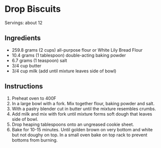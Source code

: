 # Drop Biscuits
Servings: about 12

## Ingredients
- 259.8 grams (2 cups) all-purpose flour or White Lily Bread Flour
- 10.4 grams (1 tablespoon) double-acting baking powder
- 6.7 grams (1 teaspoon) salt
- 3/4 cup butter
- 3/4 cup milk (add until mixture leaves side of bowl)

## Instructions
1. Preheat oven to 400F
1. In a large bowl with a fork. Mix together flour, baking powder and salt.
1. With a pastry blender cut in butter until the mixture resembles crumbs.
1. Add milk and mix with fork until mixture forms soft dough that leaves side of bowl.
1. Drop heaping tablespoons onto an ungreased cookie sheet.
1. Bake for 10-15 minutes. Until golden brown on very bottom and white but not doughy on top. In a small oven bake on top rack to prevent bottoms from burning.
